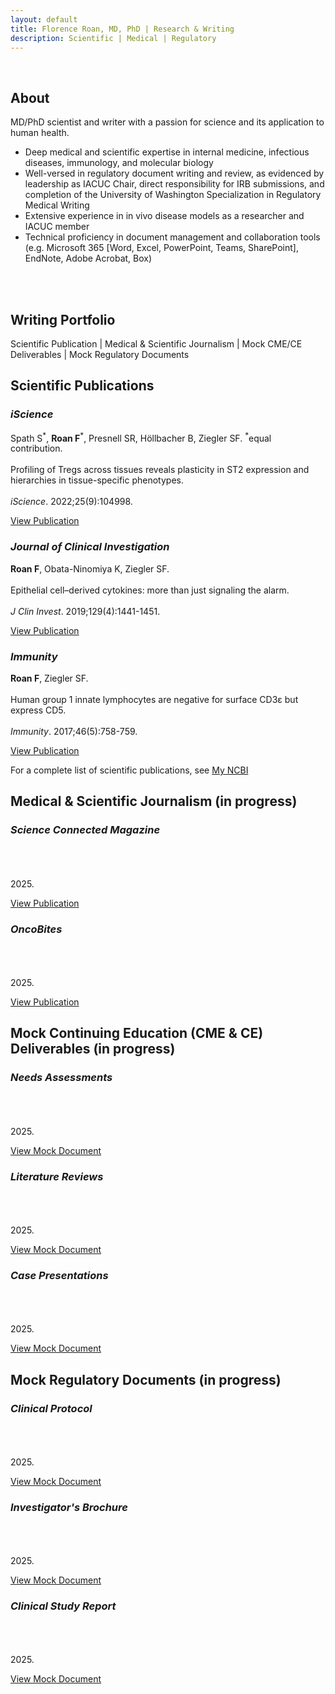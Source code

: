 ```yaml
---
layout: default
title: Florence Roan, MD, PhD | Research & Writing
description: Scientific | Medical | Regulatory
---
```

<br>

<section id="about">
  <h1>About</h1>
  <p>MD/PhD scientist and writer with a passion for science and its application to human health.</p>
  <ul>
    <li>Deep medical and scientific expertise in internal medicine, infectious diseases, immunology, and molecular biology</li>
    <li>Well-versed in regulatory document writing and review, as evidenced by leadership as IACUC Chair, direct responsibility for IRB submissions, and completion of the University of Washington Specialization in Regulatory Medical Writing</li>
    <li>Extensive experience in in vivo disease models as a researcher and IACUC member</li>
    <li>Technical proficiency in document management and collaboration tools (e.g. Microsoft 365 [Word, Excel, PowerPoint, Teams, SharePoint], EndNote, Adobe Acrobat, Box)</li>
  </ul><br><br>
</section>

<section id="portfolio">
  <h1>Writing Portfolio</h1>
  <p>Scientific Publication | Medical & Scientific Journalism | Mock CME/CE Deliverables | Mock Regulatory Documents</p>
</section>

## Scientific Publications

<!-- Add portfolio layout here -->

<div class="portfolio-grid">
  <div class="portfolio-item">
    <h3><em>iScience</em></h3>
    <p>Spath S<sup>*</sup>, <strong>Roan F</strong><sup>*</sup>, Presnell SR, Höllbacher B, Ziegler SF. <sup>*</sup>equal contribution.<br><br>Profiling of Tregs across tissues reveals plasticity in ST2 expression and hierarchies in tissue-specific phenotypes. <br><br><em>iScience</em>. 2022;25(9):104998.</p>
    <a href="https://www.cell.com/iscience/fulltext/S2589-0042(22)01270-6?_returnURL=https%3A%2F%2Flinkinghub.elsevier.com%2Fretrieve%2Fpii%2FS2589004222012706%3Fshowall%3Dtrue" target="_blank">View Publication</a>
  </div>
  
  <div class="portfolio-item">
    <h3><em>Journal of Clinical Investigation</em></h3>
    <p><strong>Roan F</strong>, Obata-Ninomiya K, Ziegler SF. <br><br>Epithelial cell–derived cytokines: more than just signaling the alarm. <br><br><em>J Clin Invest</em>. 2019;129(4):1441-1451.</p>
    <a href="https://www.jci.org/articles/view/124606" target="_blank">View Publication</a>
  </div>

  <div class="portfolio-item">
    <h3><em>Immunity</em></h3>
    <p><strong>Roan F</strong>, Ziegler SF.<br><br>Human group 1 innate lymphocytes are negative for surface CD3ε but express CD5. <br><br><em>Immunity</em>. 2017;46(5):758-759.</p>
    <a href="https://www.cell.com/immunity/fulltext/S1074-7613(17)30189-9" target="_blank">View Publication</a>
  </div>
</div>
<p class="tight-spacing">For a complete list of scientific publications, see <a href="https://pubmed.ncbi.nlm.nih.gov/collections/65035840/?sort=pubdate" target="_blank">My NCBI</a></p>

## Medical & Scientific Journalism (in progress)


<div class="portfolio-grid">
  <div class="portfolio-item">
    <h3><em>Science Connected Magazine</em></h3>
    <p><br><br><br>2025.</p>
    <a href="https://magazine.scienceconnected.org" target="_blank">View Publication</a>
  </div>
  
  <div class="portfolio-item">
    <h3><em>OncoBites</em></h3>
    <p><br><br><br>2025.</p>
    <a href="https://oncobites.blog" target="_blank">View Publication</a>
  </div>
</div>

## Mock Continuing Education (CME & CE) Deliverables (in progress)

<div class="portfolio-grid">
  <div class="portfolio-item">
    <h3><em>Needs Assessments</em></h3>
    <p><br><br><br>2025.</p>
    <a href="" target="_blank">View Mock Document</a>
  </div>
  
  <div class="portfolio-item">
    <h3><em>Literature Reviews</em></h3>
    <p> <br><br><br>2025.</p>
    <a href="" target="_blank">View Mock Document</a>
  </div>

  <div class="portfolio-item">
    <h3><em>Case Presentations</em></h3>
    <p><br><br><br>2025.</p>
    <a href="" target="_blank">View Mock Document</a>
  </div>
</div>

## Mock Regulatory Documents (in progress)

<div class="portfolio-grid">
  <div class="portfolio-item">
    <h3><em>Clinical Protocol</em></h3>
    <p><br><br><br>2025.</p>
    <a href="" target="_blank">View Mock Document</a>
  </div>
  
  <div class="portfolio-item">
    <h3><em>Investigator's Brochure</em></h3>
    <p> <br><br><br>2025.</p>
    <a href="" target="_blank">View Mock Document</a>
  </div>

  <div class="portfolio-item">
    <h3><em>Clinical Study Report</em></h3>
    <p><br><br><br>2025.</p>
    <a href="" target="_blank">View Mock Document</a>
  </div>
</div>
